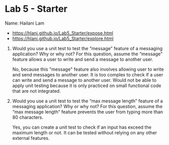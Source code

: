 # Lab 5 - Starter
Name: Hailani Lam

- https://hlani.github.io/Lab5_Starter/expose.html
- https://hlani.github.io/Lab5_Starter/explore.html


1) Would you use a unit test to test the “message” feature of a messaging application? Why or why not? For this question, assume the “message” feature allows a user to write and send a message to another user.
   
   No, because this "message" feature also involves allowing user to write and send messages to another user. It is too complex to check if a user can write and send a message to another user. Would not be able to apply unit testing because it is only practiced on small functional code that are not integrated. 

2) Would you use a unit test to test the “max message length” feature of a messaging application? Why or why not? For this question, assume the “max message length” feature prevents the user from typing more than 80 characters.

   Yes, you can create a unit test to check if an input has exceed the maximum length or not. It can be tested without relying on any other external features. 
